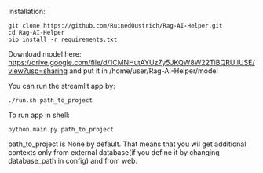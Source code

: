 Installation:
```console
git clone https://github.com/RuinedOustrich/Rag-AI-Helper.git
cd Rag-AI-Helper
pip install -r requirements.txt
```
Download model here: https://drive.google.com/file/d/1CMNHutAYUz7y5JKQW8W22TiBQRUIIUSE/view?usp=sharing
and put it in /home/user/Rag-AI-Helper/model

You can run the streamlit app by:
```console
./run.sh path_to_project
```
To run app in shell:
```console
python main.py path_to_project
```
path_to_project is None by default. That means that you wil get additional contexts only from external database(if you define it by changing database_path in config) and from web.

